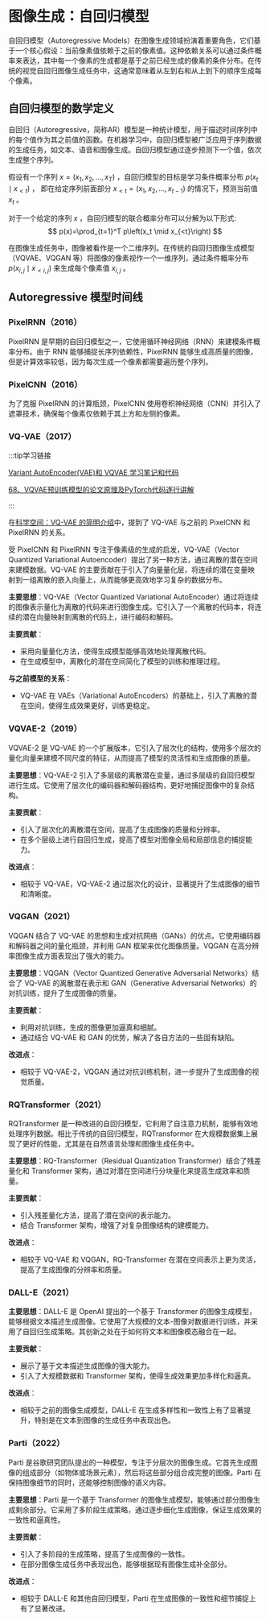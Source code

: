 # 图像生成：自回归模型

自回归模型（Autoregressive Models）在图像生成领域扮演着重要角色，它们基于一个核心假设：当前像素值依赖于之前的像素值。这种依赖关系可以通过条件概率来表达，其中每一个像素的生成都是基于之前已经生成的像素的条件分布。在传统的视觉自回归图像生成任务中，这通常意味着从左到右和从上到下的顺序生成每个像素。

## 自回归模型的数学定义

自回归（Autoregressive，简称AR）模型是一种统计模型，用于描述时间序列中的每个值作为其之前值的函数。在机器学习中，自回归模型被广泛应用于序列数据的生成任务，如文本、语音和图像生成。自回归模型通过逐步预测下一个值，依次生成整个序列。

假设有一个序列 $x=\left(x_1, x_2, \ldots, x_T\right)$ ，自回归模型的目标是学习条件概率分布 $p\left(x_t \mid x_{<t}\right)$ ， 即在给定序列前面部分 $x_{<t}=\left(x_1, x_2, \ldots, x_{t-1}\right)$ 的情况下，预测当前值 $x_t$ 。

对于一个给定的序列 $x$ ，自回归模型的联合概率分布可以分解为以下形式:
$$
p(x)=\prod_{t=1}^T p\left(x_t \mid x_{<t}\right)
$$

在图像生成任务中，图像被看作是一个二维序列。在传统的自回归图像生成模型（VQVAE、VQGAN 等）将图像的像素视作一个一维序列，通过条件概率分布 $p\left(x_{i, j} \mid x_{<i, j}\right)$ 来生成每个像素值 $x_{i, j}$ 。

## Autoregressive 模型时间线

### PixelRNN（2016）

PixelRNN 是早期的自回归模型之一，它使用循环神经网络（RNN）来建模条件概率分布。由于 RNN 能够捕捉长序列依赖性，PixelRNN 能够生成高质量的图像，但是计算效率较低，因为每次生成一个像素都需要遍历整个序列。

### PixelCNN（2016）

为了克服 PixelRNN 的计算瓶颈，PixelCNN 使用卷积神经网络（CNN）并引入了遮罩技术，确保每个像素仅依赖于其上方和左侧的像素。

### VQ-VAE（2017）

:::tip学习链接

[Variant AutoEncoder(VAE)和 VQVAE 学习笔记和代码](https://blog.csdn.net/Je1zvz/article/details/136398797)

[68、VQVAE预训练模型的论文原理及PyTorch代码逐行讲解](https://www.bilibili.com/video/BV14Y4y1X7wb/?spm_id_from=333.880.my_history.page.click&vd_source=f7612ffc8ec6f523824661106b4c304f)

:::

在[科学空间：VQ-VAE 的简明介绍](https://www.spaces.ac.cn/archives/6760)中，提到了 VQ-VAE 与之前的 PixelCNN 和 PixelRNN 的关系。

受 PixelCNN 和 PixelRNN 专注于像素级的生成的启发，VQ-VAE（Vector Quantized Variational Autoencoder）提出了另一种方法，通过离散的潜在空间来建模数据。VQ-VAE 的主要贡献在于引入了向量量化层，将连续的潜在变量映射到一组离散的嵌入向量上，从而能够更高效地学习复杂的数据分布。

**主要思想**：VQ-VAE（Vector Quantized Variational AutoEncoder）通过将连续的图像表示量化为离散的代码来进行图像生成。它引入了一个离散的代码本，将连续的潜在向量映射到离散的代码上，进行编码和解码。

**主要贡献**：

- 采用向量量化方法，使得生成模型能够高效地处理离散代码。
- 在生成模型中，离散化的潜在空间简化了模型的训练和推理过程。

**与之前模型的关系**：

- VQ-VAE 在 VAEs（Variational AutoEncoders）的基础上，引入了离散的潜在空间，使得生成效果更好，训练更稳定。

### VQVAE-2（2019）

VQVAE-2 是 VQ-VAE 的一个扩展版本，它引入了层次化的结构，使用多个层次的量化向量来建模不同尺度的特征，从而提高了模型的灵活性和生成图像的质量。

**主要思想**：VQ-VAE-2 引入了多层级的离散潜在变量，通过多层级的自回归模型进行生成。它使用了层次化的编码器和解码器结构，更好地捕捉图像中的复杂结构。

**主要贡献**：

- 引入了层次化的离散潜在空间，提高了生成图像的质量和分辨率。
- 在多个层级上进行自回归生成，提高了模型对图像全局和局部信息的捕捉能力。

**改进点**：

- 相较于 VQ-VAE，VQ-VAE-2 通过层次化的设计，显著提升了生成图像的细节和清晰度。

### VQGAN（2021）

VQGAN 结合了 VQ-VAE 的思想和生成对抗网络（GANs）的优点。它使用编码器和解码器之间的量化瓶颈，并利用 GAN 框架来优化图像质量。VQGAN 在高分辨率图像生成方面表现出了强大的能力。

**主要思想**：VQGAN（Vector Quantized Generative Adversarial Networks）结合了 VQ-VAE 的离散潜在表示和 GAN（Generative Adversarial Networks）的对抗训练，提升了生成图像的质量。

**主要贡献**：

- 利用对抗训练，生成的图像更加逼真和细腻。
- 通过结合 VQ-VAE 和 GAN 的优势，解决了各自方法的一些固有缺陷。

**改进点**：

- 相较于 VQ-VAE-2，VQGAN 通过对抗训练机制，进一步提升了生成图像的视觉质量。

### RQTransformer（2021）

RQTransformer 是一种改进的自回归模型，它利用了自注意力机制，能够有效地处理序列数据。相比于传统的自回归模型，RQTransformer 在大规模数据集上展现了更好的性能，尤其是在自然语言处理和图像生成任务中。

**主要思想**：RQ-Transformer（Residual Quantization Transformer）结合了残差量化和 Transformer 架构，通过对潜在空间进行分块量化来提高生成效率和质量。

**主要贡献**：

- 引入残差量化方法，提高了潜在空间的表示能力。
- 结合 Transformer 架构，增强了对复杂图像结构的建模能力。

**改进点**：

- 相较于 VQ-VAE 和 VQGAN，RQ-Transformer 在潜在空间表示上更为灵活，提高了生成图像的分辨率和质量。

### DALL-E（2021）

**主要思想**：DALL-E 是 OpenAI 提出的一个基于 Transformer 的图像生成模型，能够根据文本描述生成图像。它使用了大规模的文本-图像对数据进行训练，并采用了自回归生成策略。其创新之处在于如何将文本和图像模态融合在一起。

**主要贡献**：

- 展示了基于文本描述生成图像的强大能力。
- 引入了大规模数据和 Transformer 架构，使得生成效果更加多样化和逼真。

**改进点**：

- 相较于之前的图像生成模型，DALL-E 在生成多样性和一致性上有了显著提升，特别是在文本到图像的生成任务中表现出色。

### Parti（2022）

Parti 是谷歌研究团队提出的一种模型，专注于分层次的图像生成。它首先生成图像的组成部分（如物体或场景元素），然后将这些部分组合成完整的图像。Parti 在保持图像细节的同时，还能够控制图像的语义内容。

**主要思想**：Parti 是一个基于 Transformer 的图像生成模型，能够通过部分图像生成剩余部分。它采用了多阶段生成策略，通过逐步细化生成图像，保证生成效果的一致性和逼真性。

**主要贡献**：

- 引入了多阶段的生成策略，提高了生成图像的一致性。
- 在部分图像生成任务中表现出色，能够根据现有图像生成补全部分。

**改进点**：

- 相较于 DALL-E 和其他自回归模型，Parti 在生成图像的一致性和细节捕捉上有了显著改进。